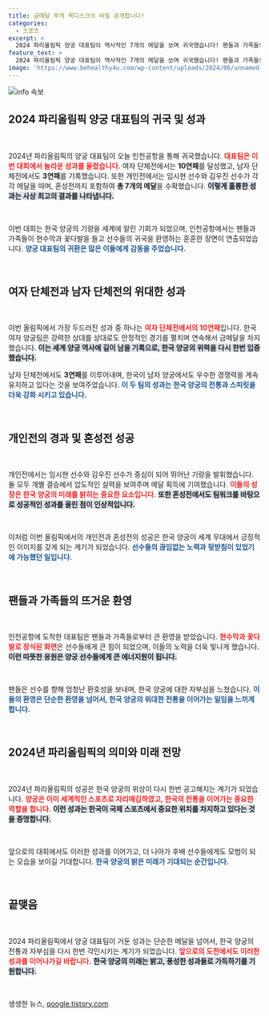 ```yaml
---
title: 금메달 무게 목디스크의 비밀 공개합니다!
categories:
  - 스포츠
excerpt: >
  2024 파리올림픽 양궁 대표팀이 역사적인 7개의 메달을 쏘며 귀국했습니다! 팬들과 가족들의 뜨거운 환영 속, 그 감동적인 순간을 영상으로 만나보세요.
feature_text: >
  2024 파리올림픽 양궁 대표팀이 역사적인 7개의 메달을 쏘며 귀국했습니다! 팬들과 가족들의 뜨거운 환영 속, 그 감동적인 순간을 영상으로 만나보세요.
image: 'https://www.behealthy4u.com/wp-content/uploads/2024/06/unnamed-file.png'
---
```


<p><img src="https://www.behealthy4u.com/wp-content/uploads/2024/06/unnamed-file.png" alt="info 속보" /></p>

<h2 data-ke-size="size26">2024 파리올림픽 양궁 대표팀의 귀국 및 성과</h2>

<p data-ke-size="size16">&nbsp;</p>

<p>2024년 파리올림픽의 양궁 대표팀이 오늘 인천공항을 통해 귀국했습니다. <b><span style="color: #ee2323;">대표팀은 이번 대회에서 놀라운 성과를 올렸습니다.</span></b> 여자 단체전에서는 <b>10연패</b>를 달성했고, 남자 단체전에서도 <b>3연패</b>를 기록했습니다. 또한 개인전에서는 임시현 선수와 김우진 선수가 각각 메달을 따며, 혼성전까지 포함하여 <b>총 7개의 메달</b>을 수확했습니다. <b><span style="background-color: #21538527;">이렇게 훌륭한 성과는 사상 최고의 결과를 나타냅니다.</span></b> </p>

<p data-ke-size="size16">&nbsp;</p>

<p>이번 대회는 한국 양궁의 기량을 세계에 알린 기회가 되었으며, 인천공항에서는 팬들과 가족들이 현수막과 꽃다발을 들고 선수들의 귀국을 환영하는 훈훈한 장면이 연출되었습니다.  <b><span style="color: #1a5490;">양궁 대표팀의 귀환은 많은 이들에게 감동을 주었습니다.</span></b> </p>

<p data-ke-size="size16">&nbsp;</p>

<h2 data-ke-size="size26">여자 단체전과 남자 단체전의 위대한 성과</h2>

<p data-ke-size="size16">&nbsp;</p>

<p>이번 올림픽에서 가장 두드러진 성과 중 하나는 <b><span style="color: #ee2323;">여자 단체전에서의 10연패</span></b>입니다. 한국 여자 양궁팀은 강력한 상대를 상대로도 안정적인 경기를 펼치며 연속해서 금메달을 차지했습니다. <b><span style="background-color: #21538527;">이는 세계 양궁 역사에 길이 남을 기록으로, 한국 양궁의 위력을 다시 한번 입증했습니다.</span></b> </p>

<p>남자 단체전에서도 <b>3연패</b>를 이루어내며, 한국이 남자 양궁에서도 우수한 경쟁력을 계속 유지하고 있다는 것을 보여주었습니다. <b><span style="color: #1a5490;">이 두 팀의 성과는 한국 양궁의 전통과 스피릿을 더욱 강화 시키고 있습니다.</span></b> </p>

<p data-ke-size="size16">&nbsp;</p>

<h2 data-ke-size="size26">개인전의 경과 및 혼성전 성공</h2>

<p data-ke-size="size16">&nbsp;</p>

<p>개인전에서는 임시현 선수와 김우진 선수가 중심이 되어 뛰어난 기량을 발휘했습니다. 둘 모두 개별 결승에서 압도적인 실력을 보여주며 메달 획득에 기여했습니다. <b><span style="color: #ee2323;">이들의 성장은 한국 양궁의 미래를 밝히는 중요한 요소입니다.</span></b> <b><span style="background-color: #21538527;">또한 혼성전에서도 팀워크를 바탕으로 성공적인 성과를 올린 점이 인상적입니다.</span></b> </p>

<p data-ke-size="size16">&nbsp;</p>

<p>이처럼 이번 올림픽에서의 개인전과 혼성전의 성공은 한국 양궁이 세계 무대에서 긍정적인 이미지를 갖게 되는 계기가 되었습니다. <b><span style="color: #1a5490;">선수들의 끊임없는 노력과 뒷받침이 있었기에 가능했던 일입니다.</span></b> </p>

<p data-ke-size="size16">&nbsp;</p>

<h2 data-ke-size="size26">팬들과 가족들의 뜨거운 환영</h2>

<p data-ke-size="size16">&nbsp;</p>

<p>인천공항에 도착한 대표팀은 팬들과 가족들로부터 큰 환영을 받았습니다. <b><span style="color: #ee2323;">현수막과 꽃다발로 장식된 화면</span></b>은 선수들에게 큰 힘이 되었으며, 이들의 노력을 더욱 빛나게 했습니다. <b><span style="background-color: #21538527;">이런 따뜻한 응원은 양궁 선수들에게 큰 에너지원이 됩니다.</span></b> </p>

<p data-ke-size="size16">&nbsp;</p>

<p>팬들은 선수를 향해 엄청난 환호성을 보내며, 한국 양궁에 대한 자부심을 느쳤습니다. <b><span style="color: #1a5490;">이들의 환영은 단순한 환영을 넘어서, 한국 양궁의 위대한 전통을 이어가는 일임을 느끼게 합니다.</span></b> </p>

<p data-ke-size="size16">&nbsp;</p>

<h2 data-ke-size="size26">2024년 파리올림픽의 의미와 미래 전망</h2>

<p data-ke-size="size16">&nbsp;</p>

<p>2024년 파리올림픽의 성공은 한국 양궁의 위상이 다시 한번 공고해지는 계기가 되었습니다. <b><span style="color: #ee2323;">양궁은 이미 세계적인 스포츠로 자리매김하였고, 한국의 전통을 이어가는 중요한 역할을 합니다.</span></b> <b><span style="background-color: #21538527;">이런 성과는 한국이 국제 스포츠에서 중요한 위치를 차지하고 있다는 것을 증명합니다.</span></b> </p>

<p data-ke-size="size16">&nbsp;</p>

<p>앞으로의 대회에서도 이러한 성과를 이어가고, 더 나아가 후배 선수들에게도 모범이 되는 모습을 보이길 기대합니다. <b><span style="color: #1a5490;">한국 양궁의 밝은 미래가 기대되는 순간입니다.</span></b> </p>

<p data-ke-size="size16">&nbsp;</p>

<h2 data-ke-size="size26">끝맺음</h2>

<p data-ke-size="size16">&nbsp;</p>

<p>2024 파리올림픽에서 양궁 대표팀이 거둔 성과는 단순한 메달을 넘어서, 한국 양궁의 전통과 자부심을 다시 한번 각인시키는 계기가 되었습니다. <b><span style="color: #ee2323;">앞으로의 도전에서도 이러한 성과를 이어나가길 바랍니다.</span></b> <b><span style="background-color: #21538527;">한국 양궁의 미래는 밝고, 풍성한 성과들로 가득하기를 기원합니다.</span></b> </p>

<p data-ke-size="size16">&nbsp;</p>
생생한 뉴스, <a href="https://qoogle.tistory.com" rel="dofollow">qoogle.tistory.com</a>


